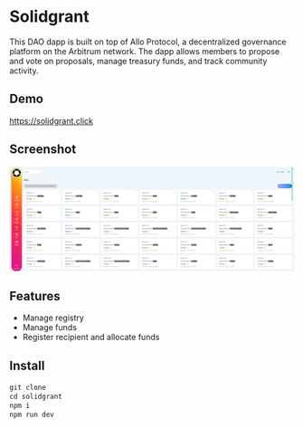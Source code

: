 # Solidgrant
This DAO dapp is built on top of Allo Protocol, a decentralized governance platform on the Arbitrum network. The dapp allows members to propose and vote on proposals, manage treasury funds, and track community activity.

## Demo
https://solidgrant.click

## Screenshot
<img src="shot.png"/>

## Features
- Manage registry
- Manage funds
- Register recipient and allocate funds

## Install
```
git clone 
cd solidgrant
npm i
npm run dev
```